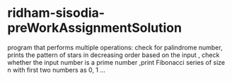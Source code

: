 # ridham-sisodia-preWorkAssignmentSolution
program that performs multiple operations:  check for palindrome number, prints the pattern of stars in decreasing order based on the input , check whether the input number is a prime number ,print Fibonacci series of size n with first two numbers as 0, 1 ...
